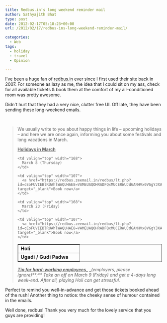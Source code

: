 ```yaml
---
title: Redbus.in’s long weekend reminder mail
author: Sathyajith Bhat
type: post
date: 2012-02-17T05:18:23+00:00
url: /2012/02/17/redbus-ins-long-weekend-reminder-mail/

categories:
  - Web
tags:
  - holiday
  - travel
  - Opinion

---
```

I've been a huge fan of [redbus.in][1] ever since I first used their site back in 2007. For someone as lazy as me, the idea that I could sit on my ass, check for all available tickets & book them at the comfort of my air-conditioned room was pretty awesome.

Didn't hurt that they had a very nice, clutter free UI. Off late, they have been sending these long-weekend emails.

&nbsp;

> We usually write to you about happy things in life – upcoming holidays – and here we are once again, informing you about some festivals and long vacations in March.
> 
> **<span style="text-decoration: underline;">Holidays in March</span>**
> 
> <table border="1" cellspacing="0" cellpadding="0">
>   <tr>
>     <td valign="top" width="181">
>       <strong>Holi</strong>
>     </td>
>     
>     <td valign="top" width="168">
>       March 8 (Thursday)
>     </td>
>     
>     <td valign="top" width="107">
>       <a href="https://redbus.zeemail.in/redbus/lt.php?id=cEoFUVIEBlRUAhlWAQUHAE8=VAMEUAQOHRADFQxMUCERWUJdGANHVx0VGgYJXA==" target="_blank">Book now</a>
>     </td>
>   </tr>
>   
>   <tr>
>     <td valign="top" width="181">
>       <strong>Ugadi / Gudi Padwa</strong>
>     </td>
>     
>     <td valign="top" width="168">
>       March 23 (Friday)
>     </td>
>     
>     <td valign="top" width="107">
>       <a href="https://redbus.zeemail.in/redbus/lt.php?id=cEoFUVIEBlRUAhlWAQUHAE8=VAMEUAQOHRADFQxMUCERWUJdGANHVx0VGgYJXA==" target="_blank">Book now</a>
>     </td>
>   </tr>
> </table>
> 
> **_<span style="text-decoration: underline;">Tip for hard-working employees</span>_**_ __(employers, please ignore)_**_:_**_ Take an off on March 9 (Friday) and get a 4-days long week-end. After all, playing Holi can get stressful._

Perfect to remind you well-in-advance and get those tickets booked ahead of the rush! Another thing to notice: the cheeky sense of humour contained in the emails.

Well done, redbus! Thank you very much for the lovely service that you guys are providing!

 [1]: https://redbus.in
